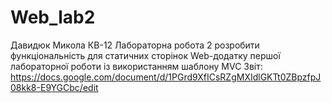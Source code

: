 # Web_lab2
Давидюк Микола КВ-12 
Лабораторна робота 2
розробити функціональність для статичних сторінок Web-додатку першої лабораторної роботи із використанням шаблону MVC
Звіт: https://docs.google.com/document/d/1PGrd9XfICsRZgMXIdlGKTt0ZBpzfpJ08kk8-E9YGCbc/edit
